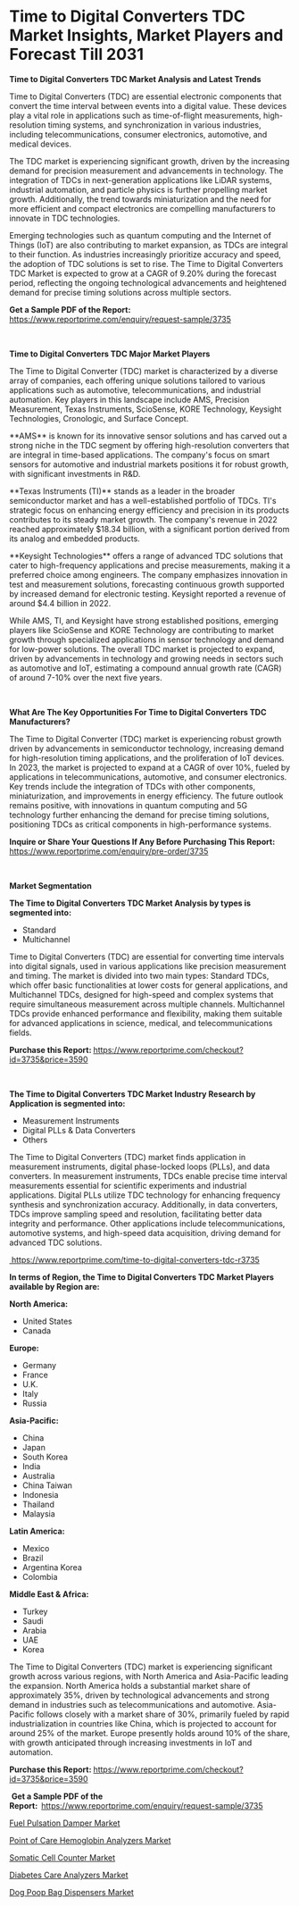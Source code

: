 <p><h1>Time to Digital Converters TDC Market Insights, Market Players and Forecast Till 2031</h1></p><p><strong>Time to Digital Converters TDC Market Analysis and Latest Trends</strong></p>
<p><p>Time to Digital Converters (TDC) are essential electronic components that convert the time interval between events into a digital value. These devices play a vital role in applications such as time-of-flight measurements, high-resolution timing systems, and synchronization in various industries, including telecommunications, consumer electronics, automotive, and medical devices. </p><p>The TDC market is experiencing significant growth, driven by the increasing demand for precision measurement and advancements in technology. The integration of TDCs in next-generation applications like LiDAR systems, industrial automation, and particle physics is further propelling market growth. Additionally, the trend towards miniaturization and the need for more efficient and compact electronics are compelling manufacturers to innovate in TDC technologies.</p><p>Emerging technologies such as quantum computing and the Internet of Things (IoT) are also contributing to market expansion, as TDCs are integral to their function. As industries increasingly prioritize accuracy and speed, the adoption of TDC solutions is set to rise. The Time to Digital Converters TDC Market is expected to grow at a CAGR of 9.20% during the forecast period, reflecting the ongoing technological advancements and heightened demand for precise timing solutions across multiple sectors.</p></p>
<p><strong>Get a Sample PDF of the Report:&nbsp;</strong> <a href="https://www.reportprime.com/enquiry/request-sample/3735?utm_campaign=1733&utm_medium=2&utm_source=Github&utm_content=ia&utm_term=28102024&utm_id=time-to-digital-converters-tdc">https://www.reportprime.com/enquiry/request-sample/3735</a></p>
<p>&nbsp;</p>
<p><strong>Time to Digital Converters TDC Major Market Players</strong></p>
<p><p>The Time to Digital Converter (TDC) market is characterized by a diverse array of companies, each offering unique solutions tailored to various applications such as automotive, telecommunications, and industrial automation. Key players in this landscape include AMS, Precision Measurement, Texas Instruments, ScioSense, KORE Technology, Keysight Technologies, Cronologic, and Surface Concept.</p><p>**AMS** is known for its innovative sensor solutions and has carved out a strong niche in the TDC segment by offering high-resolution converters that are integral in time-based applications. The company's focus on smart sensors for automotive and industrial markets positions it for robust growth, with significant investments in R&D.</p><p>**Texas Instruments (TI)** stands as a leader in the broader semiconductor market and has a well-established portfolio of TDCs. TI's strategic focus on enhancing energy efficiency and precision in its products contributes to its steady market growth. The company's revenue in 2022 reached approximately $18.34 billion, with a significant portion derived from its analog and embedded products.</p><p>**Keysight Technologies** offers a range of advanced TDC solutions that cater to high-frequency applications and precise measurements, making it a preferred choice among engineers. The company emphasizes innovation in test and measurement solutions, forecasting continuous growth supported by increased demand for electronic testing. Keysight reported a revenue of around $4.4 billion in 2022.</p><p>While AMS, TI, and Keysight have strong established positions, emerging players like ScioSense and KORE Technology are contributing to market growth through specialized applications in sensor technology and demand for low-power solutions. The overall TDC market is projected to expand, driven by advancements in technology and growing needs in sectors such as automotive and IoT, estimating a compound annual growth rate (CAGR) of around 7-10% over the next five years.</p></p>
<p>&nbsp;</p>
<p><strong>What Are The Key Opportunities For Time to Digital Converters TDC Manufacturers?</strong></p>
<p><p>The Time to Digital Converter (TDC) market is experiencing robust growth driven by advancements in semiconductor technology, increasing demand for high-resolution timing applications, and the proliferation of IoT devices. In 2023, the market is projected to expand at a CAGR of over 10%, fueled by applications in telecommunications, automotive, and consumer electronics. Key trends include the integration of TDCs with other components, miniaturization, and improvements in energy efficiency. The future outlook remains positive, with innovations in quantum computing and 5G technology further enhancing the demand for precise timing solutions, positioning TDCs as critical components in high-performance systems.</p></p>
<p><strong>Inquire or Share Your Questions If Any Before Purchasing This Report:</strong> <a href="https://www.reportprime.com/enquiry/pre-order/3735?utm_campaign=1733&utm_medium=2&utm_source=Github&utm_content=ia&utm_term=28102024&utm_id=time-to-digital-converters-tdc">https://www.reportprime.com/enquiry/pre-order/3735</a></p>
<p>&nbsp;</p>
<p><strong>Market Segmentation</strong></p>
<p><strong>The Time to Digital Converters TDC Market Analysis by types is segmented into:</strong></p>
<p><ul><li>Standard</li><li>Multichannel</li></ul></p>
<p><p>Time to Digital Converters (TDC) are essential for converting time intervals into digital signals, used in various applications like precision measurement and timing. The market is divided into two main types: Standard TDCs, which offer basic functionalities at lower costs for general applications, and Multichannel TDCs, designed for high-speed and complex systems that require simultaneous measurement across multiple channels. Multichannel TDCs provide enhanced performance and flexibility, making them suitable for advanced applications in science, medical, and telecommunications fields.</p></p>
<p><strong>Purchase this Report:&nbsp;</strong><a href="https://www.reportprime.com/checkout?id=3735&price=3590&utm_campaign=1733&utm_medium=2&utm_source=Github&utm_content=ia&utm_term=28102024&utm_id=time-to-digital-converters-tdc">https://www.reportprime.com/checkout?id=3735&price=3590</a></p>
<p>&nbsp;</p>
<p><strong>The Time to Digital Converters TDC Market Industry Research by Application is segmented into:</strong></p>
<p><ul><li>Measurement Instruments</li><li>Digital PLLs & Data Converters</li><li>Others</li></ul></p>
<p><p>The Time to Digital Converters (TDC) market finds application in measurement instruments, digital phase-locked loops (PLLs), and data converters. In measurement instruments, TDCs enable precise time interval measurements essential for scientific experiments and industrial applications. Digital PLLs utilize TDC technology for enhancing frequency synthesis and synchronization accuracy. Additionally, in data converters, TDCs improve sampling speed and resolution, facilitating better data integrity and performance. Other applications include telecommunications, automotive systems, and high-speed data acquisition, driving demand for advanced TDC solutions.</p></p>
<p><a href="https://www.reportprime.com/time-to-digital-converters-tdc-r3735?utm_campaign=1733&utm_medium=2&utm_source=Github&utm_content=ia&utm_term=28102024&utm_id=time-to-digital-converters-tdc">&nbsp;https://www.reportprime.com/time-to-digital-converters-tdc-r3735</a></p>
<p><strong>In terms of Region, the Time to Digital Converters TDC Market Players available by Region are:</strong></p>
<p>
    <p> <strong> North America: </strong>
        <ul>
            <li>United States</li>
            <li>Canada</li>
        </ul>
        </p> 
    <p> <strong> Europe: </strong>
        <ul>
            <li>Germany</li>
            <li>France</li>
            <li>U.K.</li>
            <li>Italy</li>
            <li>Russia</li>
        </ul>
        </p> 
    <p> <strong> Asia-Pacific: </strong>
        <ul>
            <li>China</li>
            <li>Japan</li>
            <li>South Korea</li>
            <li>India</li>
            <li>Australia</li>
            <li>China Taiwan</li>
            <li>Indonesia</li>
            <li>Thailand</li>
            <li>Malaysia</li>
        </ul>
        </p> 
    <p> <strong> Latin America: </strong>
        <ul>
            <li>Mexico</li>
            <li>Brazil</li>
            <li>Argentina Korea</li>
            <li>Colombia</li>
        </ul>
        </p> 
    <p> <strong> Middle East & Africa: </strong>
        <ul>
            <li>Turkey</li>
            <li>Saudi</li>
            <li>Arabia</li>
            <li>UAE</li>
            <li>Korea</li>
        </ul>
    </p>
    </p>
<p><p>The Time to Digital Converters (TDC) market is experiencing significant growth across various regions, with North America and Asia-Pacific leading the expansion. North America holds a substantial market share of approximately 35%, driven by technological advancements and strong demand in industries such as telecommunications and automotive. Asia-Pacific follows closely with a market share of 30%, primarily fueled by rapid industrialization in countries like China, which is projected to account for around 25% of the market. Europe presently holds around 10% of the share, with growth anticipated through increasing investments in IoT and automation.</p></p>
<p><strong>Purchase this Report: </strong><a href="https://www.reportprime.com/checkout?id=3735&price=3590&utm_campaign=1733&utm_medium=2&utm_source=Github&utm_content=ia&utm_term=28102024&utm_id=time-to-digital-converters-tdc">https://www.reportprime.com/checkout?id=3735&price=3590</a></p>
<p>&nbsp;<strong>Get a Sample PDF of the Report:&nbsp;&nbsp;</strong><a href="https://www.reportprime.com/enquiry/request-sample/3735?utm_campaign=1733&utm_medium=2&utm_source=Github&utm_content=ia&utm_term=28102024&utm_id=time-to-digital-converters-tdc">https://www.reportprime.com/enquiry/request-sample/3735</a></p>
<p><strong></strong></p>
<p><p><a href="https://www.linkedin.com/pulse/fuel-pulsation-damper-market-revolution-2024-2031-trends-shaping-y7vcc?utm_campaign=1733&utm_medium=2&utm_source=Github&utm_content=ia&utm_term=28102024&utm_id=time-to-digital-converters-tdc">Fuel Pulsation Damper Market</a></p><p><a href="https://www.linkedin.com/pulse/pulse-point-care-hemoglobin-analyzers-rhythms-change-market-g5sff?utm_campaign=1733&utm_medium=2&utm_source=Github&utm_content=ia&utm_term=28102024&utm_id=time-to-digital-converters-tdc">Point of Care Hemoglobin Analyzers Market</a></p><p><a href="https://www.linkedin.com/pulse/somatic-cell-counter-market-size-share-competitive-landscape-jznkf?trk=public_post_embed_feed-article-content&utm_campaign=1733&utm_medium=2&utm_source=Github&utm_content=ia&utm_term=28102024&utm_id=time-to-digital-converters-tdc">Somatic Cell Counter Market</a></p><p><a href="https://www.linkedin.com/pulse/diabetes-care-analyzers-market-global-share-ranking-overall-89b3f?utm_campaign=1733&utm_medium=2&utm_source=Github&utm_content=ia&utm_term=28102024&utm_id=time-to-digital-converters-tdc">Diabetes Care Analyzers Market</a></p><p><a href="https://www.linkedin.com/pulse/exploring-dog-poop-bag-dispensers-market-dynamics-global-trends-xeb4c?utm_campaign=1733&utm_medium=2&utm_source=Github&utm_content=ia&utm_term=28102024&utm_id=time-to-digital-converters-tdc">Dog Poop Bag Dispensers Market</a></p></p>